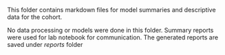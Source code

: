 This folder contains markdown files for model summaries and descriptive data for the cohort.

No data processing or models were done in this folder. Summary reports were used for lab notebook for communication. The generated reports are saved under *reports* folder